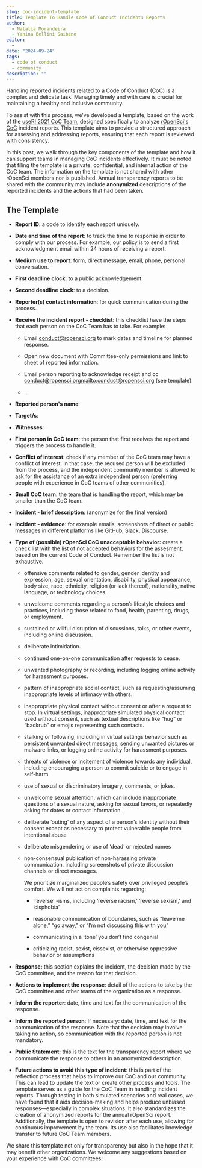 ```yaml
---
slug: coc-incident-template
title: Template To Handle Code of Conduct Incidents Reports
author:
  - Natalia Morandeira
  - Yanina Bellini Saibene
editor:
  - 
date: "2024-09-24"
tags:
  - code of conduct
  - community
description: ""
---
```


Handling reported incidents related to a Code of Conduct (CoC) is a complex and delicate task. Managing timely and with care is crucial for maintaining a healthy and inclusive community.

To assist with this process, we’ve developed a template, based on the work of the [useR! 2021 CoC Team](https://rconf.gitlab.io/userknowledgebase/main/code-of-conduct-response-team-documents.html), designed specifically to analyze [rOpenSci's CoC](https://ropensci.org/code-of-conduct/) incident reports. This template aims to provide a structured approach for assessing and addressing reports, ensuring that each report is reviewed with consistency.

In this post, we walk through the key components of the template and how it can support teams in managing CoC incidents effectively.
It must be noted that filing the template is a private, confidential, and internal action of the CoC team. The information on the template is not shared with other rOpenSci members nor is published. Annual transparency reports to be shared with the community may include **anonymized** descriptions of the reported incidents and the actions that had been taken.

## The Template

-   **Report ID**: a code to identify each report uniquely.

-   **Date and time of the report**: to track the time to response in order to comply with our process. For example, our policy is to send a first acknowledgment email within 24 hours of receiving a report.

-   **Medium use to report**: form, direct message, email, phone, personal conversation.

-   **First deadline clock**: to a public acknowledgement.

-   **Second deadline clock**: to a decision.

-   **Reporter(s) contact information**: for quick communication during the process.

-   **Receive the incident report - checklist**: this checklist have the steps that each person on the CoC Team has to take. For example:

    -   Email conduct@ropensci.org to mark dates and timeline for planned response.

    -   Open new document with Committee-only permissions and link to sheet of reported information.

    -   Email person reporting to acknowledge receipt and cc conduct@ropensci.orgmailto:conduct@ropensci.org (see template).

    -   ...

-   **Reported person's name**:

-   **Target/s**:

-   **Witnesses**:

-   **First person in CoC team**: the person that first receives the report and triggers the process to handle it.

- **Conflict of interest**: check if any member of the CoC team may have a conflict of interest. In that case, the recused person will be excluded from the process, and the independent community member is allowed to ask for the assistance of an extra independent person (preferring people with experience in CoC teams of other communities).
-   **Small CoC team**: the team that is handling the report, which may be smaller than the CoC team.

-   **Incident - brief description**: (anonymize for the final version)

-   **Incident - evidence**: for example emails, screenshots of direct or public messages in different platforms like GitHub, Slack, Discourse.

-   **Type of (possible) rOpenSci CoC unacceptable behavior:** create a check list with the list of not accepted behaviors for the assesment, based on the current Code of Conduct. Remember the list is not exhaustive.

    -   offensive comments related to gender, gender identity and expression, age, sexual orientation, disability, physical appearance, body size, race, ethnicity, religion (or lack thereof), nationality, native language, or technology choices.

    -   unwelcome comments regarding a person’s lifestyle choices and practices, including those related to food, health, parenting, drugs, or employment.

    -   sustained or willful disruption of discussions, talks, or other events, including online discussion.

    -   deliberate intimidation.

    -   continued one-on-one communication after requests to cease.

    -   unwanted photography or recording, including logging online activity for harassment purposes.

    -   pattern of inappropriate social contact, such as requesting/assuming inappropriate levels of intimacy with others.

    -   inappropriate physical contact without consent or after a request to stop. In virtual settings, inappropriate simulated physical contact used without consent, such as textual descriptions like “hug” or “backrub” or emojis representing such contacts.

    -   stalking or following, including in virtual settings behavior such as persistent unwanted direct messages, sending unwanted pictures or malware links, or logging online activity for harassment purposes.

    -   threats of violence or incitement of violence towards any individual, including encouraging a person to commit suicide or to engage in self-harm.

    -   use of sexual or discriminatory imagery, comments, or jokes.

    -   unwelcome sexual attention, which can include inappropriate questions of a sexual nature, asking for sexual favors, or repeatedly asking for dates or contact information.

    -   deliberate ‘outing’ of any aspect of a person’s identity without their consent except as necessary to protect vulnerable people from intentional abuse

    -   deliberate misgendering or use of ‘dead’ or rejected names

    -   non-consensual publication of non-harassing private communication, including screenshots of private discussion channels or direct messages.

        We prioritize marginalized people’s safety over privileged people’s comfort. We will not act on complaints regarding:

        -   ‘reverse’ -isms, including ‘reverse racism,’ ‘reverse sexism,’ and ‘cisphobia’

        -   reasonable communication of boundaries, such as “leave me alone,” “go away,” or “I’m not discussing this with you”

        -   communicating in a ’tone’ you don’t find congenial

        -   criticizing racist, sexist, cissexist, or otherwise oppressive behavior or assumptions

* **Response:** this section explains the incident, the decision made by the CoC committee, and the reason for that decision.

* **Actions to implement the response**: detail of the actions to take by the CoC committee and other teams of the organization as a response.  

* **Inform the reporter**: date, time and text for the communication of the response. 

* **Inform the reported person**: If necessary: date, time, and text for the communication of the response. Note that the decision may involve taking no action, so communication with the reported person is not mandatory. 

* **Public Statement:** this is the text for the transparency report where we communicate the response to others in an anonymized description.

* **Future actions to avoid this type of incident**: this is part of the reflection process that helps to improve our CoC and our community. This can lead to update the text or create other process and tools. 
The template serves as a guide for the CoC Team in handling incident reports. Through testing in both simulated scenarios and real cases, we have found that it aids decision-making and helps produce unbiased responses—especially in complex situations. It also standardizes the creation of anonymized reports for the annual rOpenSci report. Additionally, the template is open to revision after each use, allowing for continuous improvement by the team. Its use also facilitates knowledge transfer to future CoC Team members.

We share this template not only for transparency but also in the hope that it may benefit other organizations. We welcome any suggestions based on your experience with CoC committees!
